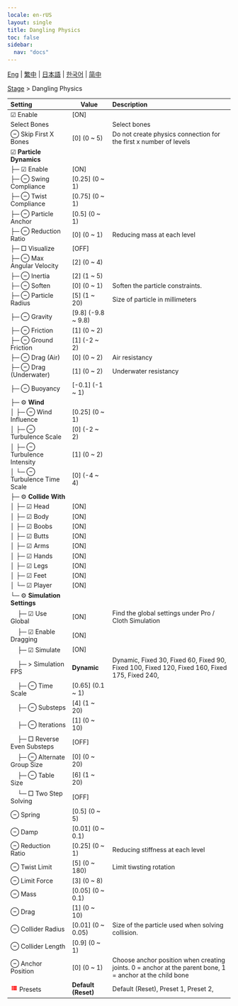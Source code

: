```yaml
---
locale: en-rUS
layout: single
title: Dangling Physics
toc: false
sidebar:
  nav: "docs"
---
```

[Eng](/dancexr/menu/2025.4/stage/cloth_physics) | [繁中](/tw/dancexr/menu/2025.4/stage/cloth_physics) | [日本語](/jp/dancexr/menu/2025.4/stage/cloth_physics) | [한국어](/kr/dancexr/menu/2025.4/stage/cloth_physics) | [简中](/zh/dancexr/menu/2025.4/stage/cloth_physics)

[Stage](../menu#Stage) > Dangling Physics



| Setting | Value | Description |
| :--- | --- | :--- |
|  ☑ Enable| [ON] | 
|  Select Bones|| Select bones
|  ⊖ Skip First X Bones| [0] (0 ~ 5) | Do not create physics connection for the first x number of levels
|  ☑ <b>Particle Dynamics</b>| | 
| ├─ ☑ Enable| [ON] | 
| ├─ ⊖ Swing Compliance| [0.25] (0 ~ 1) | 
| ├─ ⊖ Twist Compliance| [0.75] (0 ~ 1) | 
| ├─ ⊖ Particle Anchor| [0.5] (0 ~ 1) | 
| ├─ ⊖ Reduction Ratio| [0] (0 ~ 1) | Reducing mass at each level
| ├─ □ Visualize| [OFF] | 
| ├─ ⊖ Max Angular Velocity| [2] (0 ~ 4) | 
| ├─ ⊖ Inertia| [2] (1 ~ 5) | 
| ├─ ⊖ Soften| [0] (0 ~ 1) | Soften the particle constraints.
| ├─ ⊖ Particle Radius| [5] (1 ~ 20) | Size of particle in millimeters
| ├─ ⊖ Gravity| [9.8] (-9.8 ~ 9.8) | 
| ├─ ⊖ Friction| [1] (0 ~ 2) | 
| ├─ ⊖ Ground Friction| [1] (-2 ~ 2) | 
| ├─ ⊖ Drag (Air)| [0] (0 ~ 2) | Air resistancy
| ├─ ⊖ Drag (Underwater)| [1] (0 ~ 2) | Underwater resistancy
| ├─ ⊖ Buoyancy| [-0.1] (-1 ~ 1) | 
| ├─ ⚙️ <b>Wind</b>| | 
| │ ├─ ⊖ Wind Influence| [0.25] (0 ~ 1) | 
| │ ├─ ⊖ Turbulence Scale| [0] (-2 ~ 2) | 
| │ ├─ ⊖ Turbulence Intensity| [1] (0 ~ 2) | 
| │ └─ ⊖ Turbulence Time Scale| [0] (-4 ~ 4) | 
| ├─ ⚙️ <b>Collide With</b>| | 
| │ ├─ ☑ Head| [ON] | 
| │ ├─ ☑ Body| [ON] | 
| │ ├─ ☑ Boobs| [ON] | 
| │ ├─ ☑ Butts| [ON] | 
| │ ├─ ☑ Arms| [ON] | 
| │ ├─ ☑ Hands| [ON] | 
| │ ├─ ☑ Legs| [ON] | 
| │ ├─ ☑ Feet| [ON] | 
| │ └─ ☑ Player| [ON] | 
| └─ ⚙️ <b>Simulation Settings</b>| | 
| <img src="/images/icon/ic_space.png"/>├─ ☑ Use Global| [ON] | Find the global settings under Pro / Cloth Simulation
| <img src="/images/icon/ic_space.png"/>├─ ☑ Enable Dragging| [ON] | 
| <img src="/images/icon/ic_space.png"/>├─ ☑ Simulate| [ON] | 
| <img src="/images/icon/ic_space.png"/>├─ > Simulation FPS| **Dynamic** | Dynamic, Fixed 30, Fixed 60, Fixed 90, Fixed 100, Fixed 120, Fixed 160, Fixed 175, Fixed 240,  |
| <img src="/images/icon/ic_space.png"/>├─ ⊖ Time Scale| [0.65] (0.1 ~ 1) | 
| <img src="/images/icon/ic_space.png"/>├─ ⊖ Substeps| [4] (1 ~ 20) | 
| <img src="/images/icon/ic_space.png"/>├─ ⊖ Iterations| [1] (0 ~ 10) | 
| <img src="/images/icon/ic_space.png"/>├─ □ Reverse Even Substeps| [OFF] | 
| <img src="/images/icon/ic_space.png"/>├─ ⊖ Alternate Group Size| [0] (0 ~ 20) | 
| <img src="/images/icon/ic_space.png"/>├─ ⊖ Table Size| [6] (1 ~ 20) | 
| <img src="/images/icon/ic_space.png"/>└─ □ Two Step Solving| [OFF] | 
|  ⊖ Spring| [0.5] (0 ~ 5) | 
|  ⊖ Damp| [0.01] (0 ~ 0.1) | 
|  ⊖ Reduction Ratio| [0.25] (0 ~ 1) | Reducing stiffness at each level
|  ⊖ Twist Limit| [5] (0 ~ 180) | Limit tiwsting rotation
|  ⊖ Limit Force| [3] (0 ~ 8) | 
|  ⊖ Mass| [0.05] (0 ~ 0.1) | 
|  ⊖ Drag| [1] (0 ~ 10) | 
|  ⊖ Collider Radius| [0.01] (0 ~ 0.05) | Size of the particle used when solving collision.
|  ⊖ Collider Length| [0.9] (0 ~ 1) | 
|  ⊖ Anchor Position| [0] (0 ~ 1) | Choose anchor position when creating joints. 0 = anchor at the parent bone, 1 = anchor at the child bone
| <img src="/images/icon/ic_list.png" alt="list icon"/> Presets| **Default (Reset)** | Default (Reset), Preset 1, Preset 2,  |
